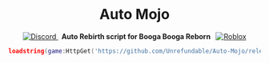<br>

<div align="center"><h1><b>Auto Mojo</b></h1></div>

<p align="center">
  <a href="https://discord.gg/XvYaxzDd">
<img src="https://img.shields.io/badge/Discord-7289DA?style=for-the-badge&logo=discord&logoColor=white" alt="Discord">
</a>
  <strong>&nbsp;&nbsp;Auto Rebirth script for Booga Booga Reborn&nbsp;&nbsp;</strong>
  <a href="https://www.roblox.com/games/11729688377/Booga-Booga#!/game-instances">
    <img src="https://img.shields.io/badge/Roblox-000000?style=for-the-badge&logo=roblox&logoColor=white" alt="Roblox">
  </a>
</p>

```lua
loadstring(game:HttpGet('https://github.com/Unrefundable/Auto-Mojo/releases/latest/download/Auto.Rebirth.luau'))()
```
